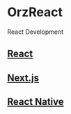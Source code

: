 # OrzReact

React Development

## [React](https://react.dev/)

## [Next.js](https://nextjs.org/)

## [React Native](https://reactnative.dev/)
